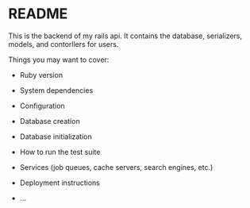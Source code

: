 # README

This is the backend of my rails api. It contains the database, serializers, models, and contorllers for users.

Things you may want to cover:

* Ruby version

* System dependencies

* Configuration

* Database creation

* Database initialization

* How to run the test suite

* Services (job queues, cache servers, search engines, etc.)

* Deployment instructions

* ...
